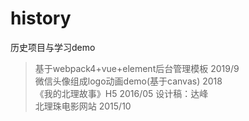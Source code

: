# history
历史项目与学习demo

> 基于webpack4+vue+element后台管理模板 2019/9 </br>
> 微信头像组成logo动画demo(基于canvas) 2018 <br>
> 《我的北理故事》H5 2016/05 设计稿：达峰<br>
> 北理珠电影网站 2015/10 <br>